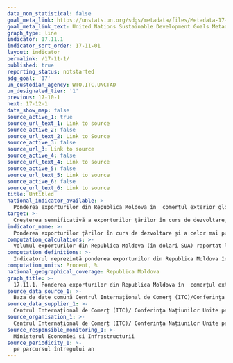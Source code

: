 ```yaml
---
data_non_statistical: false
goal_meta_link: https://unstats.un.org/sdgs/metadata/files/Metadata-17-11-01.pdf
goal_meta_link_text: United Nations Sustainable Development Goals Metadata (pdf 468kB)
graph_type: line
indicator: 17.11.1
indicator_sort_order: 17-11-01
layout: indicator
permalink: /17-11-1/
published: true
reporting_status: notstarted
sdg_goal: '17'
un_custodian_agency: WTO,ITC,UNCTAD
un_designated_tier: '1'
previous: 17-10-1
next: 17-12-1
data_show_map: false
source_active_1: true
source_url_text_1: Link to source
source_active_2: false
source_url_text_2: Link to Source
source_active_3: false
source_url_3: Link to source
source_active_4: false
source_url_text_4: Link to source
source_active_5: false
source_url_text_5: Link to source
source_active_6: false
source_url_text_6: Link to source
title: Untitled
national_indicator_available: >-
  Ponderea exporturilor din Republica Moldova în  comerțul exterior global, %
target: >-
  Creșterea semnificativă a exporturilor țărilor în curs de dezvoltare, în special în vederea dublării cotei exporturilor la nivel mondial pentru țările cel mai puțin dezvoltate până în 2020
indicator_name: >-
  Ponderea exporturilor țărilor în curs de dezvoltare și a celor mai puțin dezvoltate în comerțul global
computation_calculations: >-
  Volumul exporturilor din Republica Moldova (în dolari SUA) raportat la valoarea totală a comerțului exterior global*100
computation_definitions: >-
  Indicatorul reprezintă ponderea exporturilor din Republica Moldova în comerțul exterior global. Indicatorul permite urmărirea nu doar a creșterii exporturilor din țară, dar și oferă informații  despre mărimea relativă a acestor exporturi în comparație cu exporturile globale.
computation_units: Procent, %
national_geographical_coverage: Republica Moldova
graph_title: >-
  17.11.1. Ponderea exporturilor din Republica Moldova în  comerțul exterior global, %
source_data_source_1: >-
  Baza de date comună Centrul Internațional de Comerț (ITC)/Conferința Națiunilor Unite pentru Comerț și Dezvoltare (UNCTAD)/Organizația Mondială a Comerțului (WTO)
source_data_supplier_1: >-
  Centrul Internațional de Comerț (ITC)/ Conferința Națiunilor Unite pentru Comerț și Dezvoltare (UNCTAD)/ Organizația Mondială a Comerțului (WTO)
source_organisation_1: >-
  Centrul Internațional de Comerț (ITC)/ Conferința Națiunilor Unite pentru Comerț și Dezvoltare (UNCTAD)/ Organizația Mondială a Comerțului (WTO)
source_responsible_monitoring_1: >-
  Ministerul Economiei și Infrastructurii
source_periodicity_1: >-
  pe parcursul întregului an
---
```

